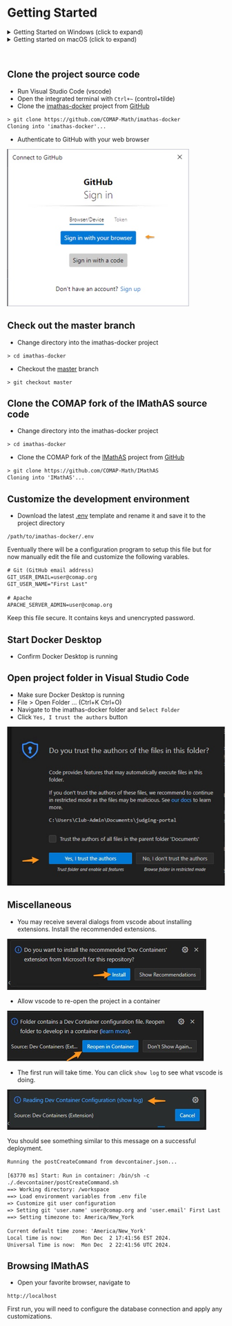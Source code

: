 # Getting Started

<details>
<summary>Getting Started on Windows (click to expand)</summary>

## Docker
  * The official documentation for installing Docker Desktop v4.20 (or newer) on Window with [WSL 2 backend](https://docs.docker.com/desktop/install/windows-install/)
  * OR Use [chocolatey](https://chocolatey.org/install) to install [Docker Desktop](https://community.chocolatey.org/packages/docker-desktop)
  * OR Older ScreenStep [documentation](docs/Docker_Windows/docker_installation_on_windows_10_pro_using_wsl_2_backend.md) with step-by-step instructions and screenshots
  * Make sure your Windows Subsystem for Linux (wsl) is v2 (or higher)
  ```
  > wsl --update
  ```

## Visual Studio Code (vscode)
  * The official documentation for installing Visual Studio Code on [Windows](https://code.visualstudio.com/docs/?dv=win32user)
  * OR Use [chocolatey](https://chocolatey.org/install) to install [vscode](https://community.chocolatey.org/packages/vscode)

## Git
  * The official documentation for installing Git on [Windows](https://git-scm.com/download/win)
  * OR Use [chocolatey](https://chocolatey.org/install) to install [git](https://community.chocolatey.org/packages/git)

## WinSCP
  * The official documentation for installing WinSCP on [Windows](https://winscp.net/eng/docs/guide_install)
  * OR Use [chocolatey](https://chocolatey.org/install) to install [winscp](https://community.chocolatey.org/packages/winscp)
  * [Register](https://winscp.net/eng/docs/integration_url#registering) WinSCP to handle sftp:// URL addresses

Go to [Clone the project source code](#clone)
</details>

<details>
<summary>Getting started on macOS (click to expand)</summary>

## Docker
  * The official documentation for installing Docker Desktop on Mac with
    [Apple silicon](https://docs.docker.com/desktop/install/mac-install/)
  * Use macOS [brew](https://brew.sh) cask to install [docker](https://formulae.brew.sh/cask/docker)

## Visual Studio Code (vscode)
  * The official documentation for installing Visual Studio Code on Mac with
    [Apple silicon](https://code.visualstudio.com/docs/setup/mac)
  * Use macOS [brew](https://brew.sh) cask to install [vscode](https://formulae.brew.sh/cask/visual-studio-code)

## Git
  * The official documentation for installing Git on [macOS](https://git-scm.com/book/en/v2/Getting-Started-Installing-Git)
  * Use macOS [brew](https://brew.sh) to install [git](https://formulae.brew.sh/formula/git#default)

Go to [Clone the judging portal source code](#clone)

</details>

&nbsp;

## <a name="clone"></a> Clone the project source code
  * Run Visual Studio Code (vscode)
  * Open the integrated terminal with `Ctrl+~` (control+tilde)
  * Clone the [imathas-docker](https://github.com/COMAP-Math/imathas-docker) project from [GitHub](https://github.com/)
  ```
  > git clone https://github.com/COMAP-Math/imathas-docker
  Cloning into 'imathas-docker'...
  ```
  * Authenticate to GitHub with your web browser

  ![](docs/images/github-signin.jpg)

## Check out the master branch
  * Change directory into the imathas-docker project
  ```
  > cd imathas-docker
  ```
  * Checkout the [master](https://github.com/COMAP-Math/imathas-docker/tree/master) branch
  ```
  > git checkout master
  ```

## Clone the COMAP fork of the IMathAS source code
  * Change directory into the imathas-docker project
  ```
  > cd imathas-docker
  ```
  * Clone the COMAP fork of the [IMathAS](https://github.com/COMAP-Math/IMathAS) project from [GitHub](https://github.com/)
  ```
  > git clone https://github.com/COMAP-Math/IMathAS
  Cloning into 'IMathAS'...
  ```

## Customize the development environment
  * Download the latest [.env](docs/examples/env.example) template and rename it and save it to the project directory
  ```
  /path/to/imathas-docker/.env
  ```
  Eventually there will be a configuration program to setup this file but for now manually edit the file and customize the following varables.
  ```
  # Git (GitHub email address)
  GIT_USER_EMAIL=user@comap.org
  GIT_USER_NAME="First Last"

  # Apache
  APACHE_SERVER_ADMIN=user@comap.org
  ```

  Keep this file secure. It contains keys and unencrypted password.

## Start Docker Desktop
  * Confirm Docker Desktop is running

## Open project folder in Visual Studio Code
  * Make sure Docker Desktop is running
  * File > Open Folder ... (Ctrl+K Ctrl+O)
  * Navigate to the imathas-docker folder and `Select Folder`
  * Click `Yes, I trust the authors` button

  ![](docs/images/trust-authors.jpg)

## Miscellaneous
  * You may receive several dialogs from vscode about installing extensions. Install the recommended extensions.

  ![](docs/images/vscode-extensions.jpg)

  * Allow vscode to re-open the project in a container

  ![](docs/images/vscode-container.jpg)

  * The first run will take time. You can click `show log` to see what vscode is doing.

  ![](docs/images/vscode-show-log.jpg)

You should see something similar to this message on a successful deployment.
```
Running the postCreateCommand from devcontainer.json...

[63770 ms] Start: Run in container: /bin/sh -c ./.devcontainer/postCreateCommand.sh
==> Working directory: /workspace
==> Load environment variables from .env file
=> Customize git user configuration
=> Setting git 'user.name' user@comap.org and 'user.email' First Last
==> Setting timezone to: America/New_York

Current default time zone: 'America/New_York'
Local time is now:      Mon Dec  2 17:41:56 EST 2024.
Universal Time is now:  Mon Dec  2 22:41:56 UTC 2024.
```
## Browsing IMathAS
* Open your favorite browser, navigate to
```
http://localhost
```
First run, you will need to configure the database connection and apply
any customizations.
